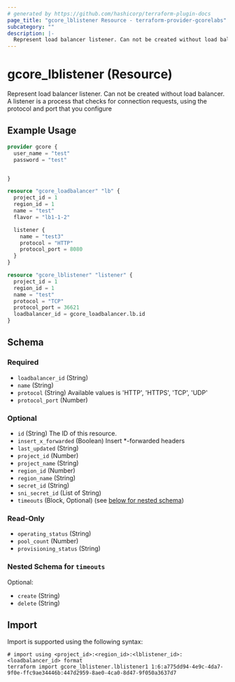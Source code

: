 ```yaml
---
# generated by https://github.com/hashicorp/terraform-plugin-docs
page_title: "gcore_lblistener Resource - terraform-provider-gcorelabs"
subcategory: ""
description: |-
  Represent load balancer listener. Can not be created without load balancer. A listener is a process that checks for connection requests, using the protocol and port that you configure
---
```


# gcore_lblistener (Resource)

Represent load balancer listener. Can not be created without load balancer. A listener is a process that checks for connection requests, using the protocol and port that you configure

## Example Usage

```terraform
provider gcore {
  user_name = "test"
  password = "test"


}

resource "gcore_loadbalancer" "lb" {
  project_id = 1
  region_id = 1
  name = "test"
  flavor = "lb1-1-2"

  listener {
    name = "test3"
    protocol = "HTTP"
    protocol_port = 8080
  }
}

resource "gcore_lblistener" "listener" {
  project_id = 1
  region_id = 1
  name = "test"
  protocol = "TCP"
  protocol_port = 36621
  loadbalancer_id = gcore_loadbalancer.lb.id
}
```

<!-- schema generated by tfplugindocs -->
## Schema

### Required

- `loadbalancer_id` (String)
- `name` (String)
- `protocol` (String) Available values is 'HTTP', 'HTTPS', 'TCP', 'UDP'
- `protocol_port` (Number)

### Optional

- `id` (String) The ID of this resource.
- `insert_x_forwarded` (Boolean) Insert *-forwarded headers
- `last_updated` (String)
- `project_id` (Number)
- `project_name` (String)
- `region_id` (Number)
- `region_name` (String)
- `secret_id` (String)
- `sni_secret_id` (List of String)
- `timeouts` (Block, Optional) (see [below for nested schema](#nestedblock--timeouts))

### Read-Only

- `operating_status` (String)
- `pool_count` (Number)
- `provisioning_status` (String)

<a id="nestedblock--timeouts"></a>
### Nested Schema for `timeouts`

Optional:

- `create` (String)
- `delete` (String)

## Import

Import is supported using the following syntax:

```shell
# import using <project_id>:<region_id>:<lblistener_id>:<loadbalancer_id> format
terraform import gcore_lblistener.lblistener1 1:6:a775dd94-4e9c-4da7-9f0e-ffc9ae34446b:447d2959-8ae0-4ca0-8d47-9f050a3637d7
```
